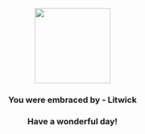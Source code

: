 <p align="center">
    <img src="https://raw.githubusercontent.com/PokeAPI/sprites/master/sprites/pokemon/607.png" width="150" height="150">
</p>
<h3 align="center">You were embraced by - <b>Litwick</b></h3>
<h3 align="center">Have a wonderful day!</h3>
